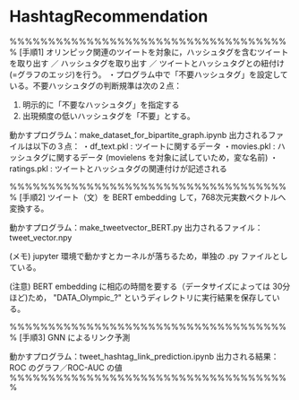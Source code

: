 # HashtagRecommendation

%%%%%%%%%%%%%%%%%%%%%%%%%%%%%%%%%%%%%
[手順1]
オリンピック関連のツイートを対象に，ハッシュタグを含むツイートを取り出す ／ ハッシュタグを取り出す ／ ツイートとハッシュタグとの紐付け(=グラフのエッジ)を行う。
・プログラム中で「不要ハッシュタグ」を設定している。不要ハッシュタグの判断規準は次の２点：
  1. 明示的に「不要なハッシュタグ」を指定する
  2. 出現頻度の低いハッシュタグを「不要」とする。
  
動かすプログラム：make_dataset_for_bipartite_graph.ipynb
出力されるファイルは以下の３点：
・df_text.pkl : ツイートに関するデータ
・movies.pkl : ハッシュタグに関するデータ (movielens を対象に試していため，変な名前)
・ratings.pkl : ツイートとハッシュタグの関連付けが記述される

%%%%%%%%%%%%%%%%%%%%%%%%%%%%%%%%%%%%%
[手順2]
ツイート（文）を BERT embedding して，768次元実数ベクトルへ変換する。

動かすプログラム：make_tweetvector_BERT.py
出力されるファイル：tweet_vector.npy

(メモ) jupyter 環境で動かすとカーネルが落ちるため，単独の .py ファイルとしている。

(注意) BERT embedding に相応の時間を要する（データサイズによっては 30分ほど)ため，
"DATA_Olympic_?" というディレクトリに実行結果を保存している。

%%%%%%%%%%%%%%%%%%%%%%%%%%%%%%%%%%%%%
[手順3]
GNN によるリンク予測

動かすプログラム：tweet_hashtag_link_prediction.ipynb
出力される結果：ROC のグラフ／ROC-AUC の値
%%%%%%%%%%%%%%%%%%%%%%%%%%%%%%%%%%%%%
